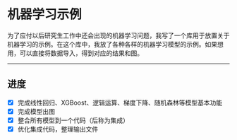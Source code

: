 # 机器学习示例
为了应付以后研究生工作中还会出现的机器学习问题，我写了一个库用于放置关于机器学习的示例。在这个库中，我放了各种各样的机器学习模型的示例。如果想用，可以直接将数据导入，得到对应的结果和图。

--------------

## 进度
- [x] 完成线性回归、XGBoost、逻辑运算、梯度下降、随机森林等模型基本功能
- [x] 完成模型出图
- [x] 整合所有模型到一个代码（后称为集成）
- [x] 优化集成代码，整理输出文件